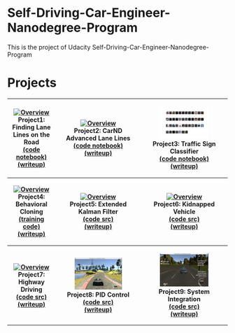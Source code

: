 # Self-Driving-Car-Engineer-Nanodegree-Program
This is the project of Udacity Self-Driving-Car-Engineer-Nanodegree-Program

# Projects
<table style="width:100%">
  <tr>
    <th>
      <p align="center">
           <a href="./Project1-Finding-Lane-Lines-on-the-Road"><img src="./Project1-Finding-Lane-Lines-on-the-Road/test_videos_output/solidWhiteRight.gif" alt="Overview" width="60%" height="60%"></a>
           <br>Project1: Finding Lane Lines on the Road 
        <br><a href="./Project1-Finding-Lane-Lines-on-the-Road/P1.ipynb" name="p1_code">(code notebook)</a>
        <br><a href="./Project1-Finding-Lane-Lines-on-the-Road/writeup_template.md" name="p1_writeup">(writeup)</a>
      </p>
    </th>
        <th><p align="center">
           <a href="./Project2-CarND-Advanced-Lane-Lines"><img src="./Project2-CarND-Advanced-Lane-Lines/test_videos_output/short_project_video.gif" alt="Overview" width="60%" height="60%"></a>
           <br>Project2: CarND Advanced Lane Lines
           <br><a href="./Project2-CarND-Advanced-Lane-Lines/main.ipynb" name="p2_code">(code notebook)</a>
          <br><a href="./Project2-CarND-Advanced-Lane-Lines/writeup.md" name="p2_writeup">(writeup)</a>
        </p>
    </th>
       <th><p align="center">
           <a href="./Project3-Traffic-Sign-Classifier"><img src="./Project3-Traffic-Sign-Classifier/visualization.png" alt="Overview" width="60%" height="60%"></a>
           <br>Project3: Traffic Sign Classifier
           <br><a href="./Project3-Traffic-Sign-Classifier/Traffic_Sign_Classifier.ipynb" name="p3_code">(code notebook)</a>
           <br><a href="./Project3-Traffic-Sign-Classifier/writeup_template.md" name="p3_wirteup">(writeup)</a>
        </p>
    </th>
  </tr>
  <tr>
        <th><p align="center">
           <a href="./Project4-Behavioral-Cloning"><img src="./Project4-Behavioral-Cloning/video.gif" alt="Overview" width="60%" height="60%"></a>
           <br>Project4: Behavioral Cloning
           <br><a href="./Project4-Behavioral-Cloning/model.py" name="p4_code">(training code)</a>
           <br><a href="./Project4-Behavioral-Cloning/writeup_template.md" name="p4_writeup">(writeup)</a>
        </p>
    </th>
    <th><p align="center">
           <a href="./Project5-Extended-Kalman-Filter-Project"><img src="./Project5-Extended-Kalman-Filter-Project/EKF.gif"                         alt="Overview" width="60%" height="60%"></a>
           <br>Project5: Extended Kalman Filter
           <br><a href="./Project5-Extended-Kalman-Filter-Project/src" name="p5_code">(code src)</a>
           <br><a href="./Project5-Extended-Kalman-Filter-Project/writeup.md" name="p5_writeup">(writeup)</a>
        </p>
    </th>
        <th><p align="center">
           <a href="./Project6-Kidnapped-Vehicle-Project"><img src="./Project6-Kidnapped-Vehicle-Project/results/Project6.gif" alt="Overview" width="60%" height="60%"></a>
           <br>Project6: Kidnapped Vehicle
           <br><a href="./Project6-Kidnapped-Vehicle-Project/src" name="p6_code">(code src)</a>
           <br><a href="./Project6-Kidnapped-Vehicle-Project/writeup.md" name="p6_writeup">(writeup)</a>
        </p>
    </th>
  </tr>
  <tr>
    <th><p align="center">
           <a href="./Project7-Highway-Driving"><img src="./Project7-Highway-Driving/results/result.gif" alt="Overview" width="60%" height="60%"></a>
           <br>Project7: Highway Driving
           <br><a href="./Project7-Highway-Driving/src" name="p7_code">(code src)</a>
           <br><a href="./Project7-Highway-Driving/writeup.md" name="p7_writeup">(writeup)</a>
        </p>
    </th>
    <th><p align="center">
           <a href="./Project8-PID-Control-Project"><img src="./Project8-PID-Control-Project/pidpass.png" alt="Overview" width="60%" height="60%"></a>
           <br>Project8: PID Control
           <br><a href="./Project8-PID-Control-Project/src" name="p8_code">(code src)</a>
           <br><a href="./Project8-PID-Control-Project/writeup.md" name="p8_writeup">(writeup)</a>
        </p>
    </th>
    <th><p align="center">
           <a href="./Project9-System-Integration"><img src="./Project9-System-Integration/stop.png" alt="Overview" width="60%" height="60%"></a>
           <br>Project9: System Integration
           <br><a href="./Project9-System-Integration/ros/src" name="p9_code">(code src)</a>
           <br><a href="./Project9-System-Integration/writeup.md" name="p9_writeup">(writeup)</a>
        </p>
    </th>
 </tr>
 <tr>
</table>

